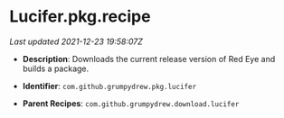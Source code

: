 # Lucifer.pkg.recipe

_Last updated 2021-12-23 19:58:07Z_

- **Description**: Downloads the current release version of Red Eye and builds a package.

- **Identifier**: `com.github.grumpydrew.pkg.lucifer`

- **Parent Recipes**: `com.github.grumpydrew.download.lucifer`